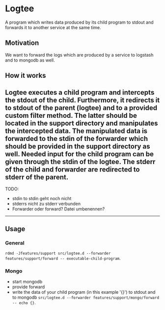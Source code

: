 # Logtee
A program which writes data produced by its child program to stdout and forwards it to another service at the same time. 

## Motivation 
We want to forward the logs which are produced by a service to logstash and to mongodb as well. 

## How it works
Logtee executes a child program and intercepts the stdout of the child.
Furthermore, it redirects it to stdout of the parent (logtee) and to a provided custom filter method.
The latter should be located in the support directory and manipulates the intercepted data.
The manipulated data is forwarded to the stdin of the forwarder which should be provided in the support directory as well.
Needed input for the child program can be given through the stdin of the logtee.
The stderr of the child and forwarder are redirected to stderr of the parent.
---
TODO:
- stdin to stdin geht noch nicht
- stderrs nicht zu stderr verbunden
- Forwarder oder forward? Datei umbenennen?
---

## Usage
### General
```rdmd -Jfeatures/support src/logtee.d --forwarder features/support/forward -- executable-child-program```.
### Mongo
- start mongodb
- provide forward
- write the data of your child program (in this example '{}') to stdout and to mongodb ```src/logtee.d --forwarder features/support/mongo/forward -- echo {}```.
